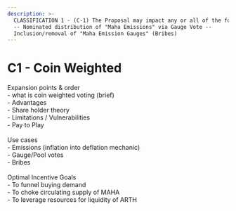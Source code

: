 ```yaml
---
description: >-
  CLASSIFICATION 1 - (C-1) The Proposal may impact any or all of the following; 
  -- Nominated distribution of "Maha Emissions" via Gauge Vote --
  Inclusion/removal of "Maha Emission Gauges" (Bribes)
---
```


# C1 - Coin Weighted

Expansion points & order\
\- what is coin weighted voting (brief)\
\- Advantages\
\- Share holder theory \
\- Limitations / Vulnerabilities \
\- Pay to Play\
\
Use cases\
\- Emissions (inflation into deflation mechanic) \
\- Gauge/Pool votes\
\- Bribes\
\
Optimal Incentive Goals\
\- To funnel buying demand\
\- To choke circulating supply of MAHA\
\- To leverage resources for liquidity of ARTH
